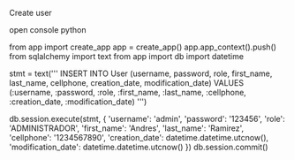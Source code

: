 Create user

open console python

from app import create_app
app = create_app()
app.app_context().push()
from sqlalchemy import text
from app import db
import datetime

stmt = text('''
    INSERT INTO User (username, password, role, first_name, last_name, cellphone, creation_date, modification_date)
    VALUES (:username, :password, :role, :first_name, :last_name, :cellphone, :creation_date, :modification_date)
''')

db.session.execute(stmt, {
    'username': 'admin',
    'password': '123456',
    'role': 'ADMINISTRADOR',
    'first_name': 'Andres',
    'last_name': 'Ramirez',
    'cellphone': '1234567890',
    'creation_date': datetime.datetime.utcnow(),
    'modification_date': datetime.datetime.utcnow()
})
db.session.commit()

